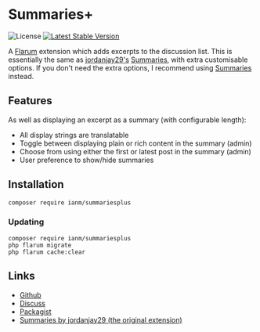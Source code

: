 # Summaries+

![License](https://img.shields.io/badge/license-MIT-blue.svg) [![Latest Stable Version](https://img.shields.io/packagist/v/ianm/summariesplus.svg)](https://packagist.org/packages/ianm/summariesplus)

A [Flarum](https://github.com/flarum/flarum) extension which adds excerpts to the discussion list. This is essentially the same as [jordanjay29's](https://discuss.flarum.org/d/2151) [Summaries](https://github.com/jordanjay29/flarum-ext-summaries), with extra customisable options. If you don't need the extra options, I recommend using [Summaries](https://github.com/jordanjay29/flarum-ext-summaries) instead.

## Features
As well as displaying an excerpt as a summary (with configurable length):

 - All display strings are translatable
 - Toggle between displaying plain or rich content in the summary (admin)
 - Choose from using either the first or latest post in the summary (admin)
 - User preference to show/hide summaries

## Installation
```
composer require ianm/summariesplus
```

### Updating
```
composer require ianm/summariesplus
php flarum migrate
php flarum cache:clear
```

## Links
- [Github](https://github.com/imorland/flarum-ext-summaries)
- [Discuss](https://discuss.flarum.org/)  
- [Packagist](https://packagist.org/packages/ianm/summariesplus) 
- [Summaries by jordanjay29 (the original extension)](https://github.com/jordanjay29/flarum-ext-summaries) 
